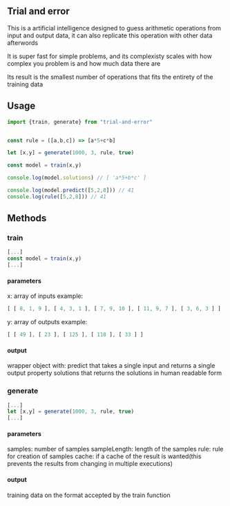 ## Trial and error

This is a artificial intelligence designed to guess arithmetic operations from input and output data, it can also replicate this operation with other data afterwords

It is super fast for simple problems, and its complexisty scales with how complex you problem is and how much data there are

Its result is the smallest number of operations that fits the entirety of the training data

## Usage

```js
import {train, generate} from "trial-and-error"


const rule = ([a,b,c]) => [a*5+c*b]

let [x,y] = generate(1000, 3, rule, true)

const model = train(x,y)

console.log(model.solutions) // [ 'a*5+b*c' ]

console.log(model.predict([5,2,8])) // 41
console.log(rule([5,2,8])) // 41

```


## Methods

### train
```js
[...]
const model = train(x,y)
[...]
```

#### parameters

x: array of inputs
example:
```js 
[ [ 8, 1, 9 ], [ 4, 3, 1 ], [ 7, 9, 10 ], [ 11, 9, 7 ], [ 3, 6, 3 ] ]
```
y: array of outputs
example:
```js 
[ [ 49 ], [ 23 ], [ 125 ], [ 118 ], [ 33 ] ]
```

#### output

wrapper object with:
     predict that takes a single input and returns a single output
     property solutions that returns the solutions in human readable form

### generate


```js
[...]
let [x,y] = generate(1000, 3, rule, true)
[...]
```

#### parameters
samples: number of samples
sampleLength: length of the samples
rule: rule for creation of samples
cache: if a cache of the result is wanted(this prevents the results from changing in multiple executions)
#### output
training data on the format accepted by the train function
